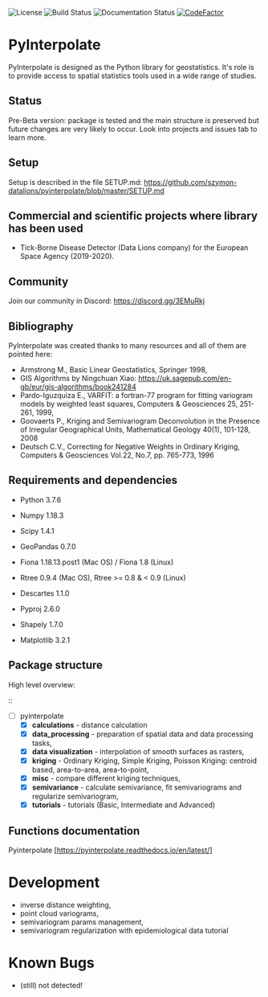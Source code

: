 ![License](https://img.shields.io/github/license/szymon-datalions/pyinterpolate) ![Build Status](https://travis-ci.com/szymon-datalions/pyinterpolate.svg?branch=master) ![Documentation Status](https://readthedocs.org/projects/pyinterpolate/badge/?version=latest) [![CodeFactor](https://www.codefactor.io/repository/github/szymon-datalions/pyinterpolate/badge)](https://www.codefactor.io/repository/github/szymon-datalions/pyinterpolate)

PyInterpolate
=============

PyInterpolate is designed as the Python library for geostatistics. It's role is to provide access to spatial statistics tools used in a wide range of studies.


Status
------

Pre-Beta version: package is tested and the main structure is preserved but future changes are very likely to occur. Look into projects and issues tab to learn more.


Setup
-----

Setup is described in the file SETUP.md: https://github.com/szymon-datalions/pyinterpolate/blob/master/SETUP.md

Commercial and scientific projects where library has been used
--------------------------------------------------------------

* Tick-Borne Disease Detector (Data Lions company) for the European Space Agency (2019-2020).

Community
---------

Join our community in Discord: https://discord.gg/3EMuRkj


Bibliography
------------

PyInterpolate was created thanks to many resources and all of them are pointed here:

- Armstrong M., Basic Linear Geostatistics, Springer 1998,
- GIS Algorithms by Ningchuan Xiao: https://uk.sagepub.com/en-gb/eur/gis-algorithms/book241284
- Pardo-Iguzquiza E., VARFIT: a fortran-77 program for fitting variogram models by weighted least squares, Computers & Geosciences 25, 251-261, 1999,
- Goovaerts P., Kriging and Semivariogram Deconvolution in the Presence of Irregular Geographical Units, Mathematical Geology 40(1), 101-128, 2008
- Deutsch C.V., Correcting for Negative Weights in Ordinary Kriging, Computers & Geosciences Vol.22, No.7, pp. 765-773, 1996

Requirements and dependencies
-----------------------------

* Python 3.7.6

* Numpy 1.18.3

* Scipy 1.4.1

* GeoPandas 0.7.0

* Fiona 1.18.13.post1 (Mac OS) / Fiona 1.8 (Linux)

* Rtree 0.9.4 (Mac OS), Rtree >= 0.8 & < 0.9 (Linux)

* Descartes 1.1.0

* Pyproj 2.6.0

* Shapely 1.7.0

* Matplotlib 3.2.1

Package structure
-----------------

High level overview:

::

 - [ ] pyinterpolate
    - [x] **calculations** - distance calculation
    - [x] **data_processing** - preparation of spatial data and data processing tasks,
    - [x] **data visualization** - interpolation of smooth surfaces as rasters,
    - [x] **kriging** - Ordinary Kriging, Simple Kriging, Poisson Kriging: centroid based, area-to-area, area-to-point,
    - [x] **misc** - compare different kriging techniques,
    - [x] **semivariance** - calculate semivariance, fit semivariograms and regularize semivariogram,
    - [x] **tutorials** - tutorials (Basic, Intermediate and Advanced)

Functions documentation
-----------------------
Pyinterpolate [https://pyinterpolate.readthedocs.io/en/latest/]

Development
===========

- inverse distance weighting,
- point cloud variograms,
- semivariogram params management,
- semivariogram regularization with epidemiological data tutorial

Known Bugs
==========

- (still) not detected!
